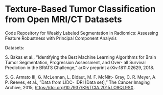 # Texture-Based Tumor Classification from Open MRI/CT Datasets


Code Repository for Weakly Labeled Segmentation in Radiomics: Assessing Feature Robustness with Principal Component Analysis 

Datasets: 

S. Bakas et al., ”Identifying the Best Machine Learning Algorithms for Brain Tumor Segmentation, Progression Assessment, and Over- all Survival Prediction in the BRATS Challenge,” arXiv preprint arXiv:1811.02629, 2018.

S. G. Armato III, G. McLennan, L. Bidaut, M. F. McNitt- Gray, C. R. Meyer, A. P. Reeves, et al., ”Data from LIDC- IDRI [Data set],” The Cancer Imaging Archive, 2015, https://doi.org/10.7937/K9/TCIA.2015.LO9QL9SX.

